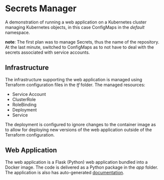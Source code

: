 # Secrets Manager

A demonstration of running a web application on a Kubernetes cluster managing Kubernetes objects, in this case ConfigMaps in the *default* namespace.

**note**: The first plan was to manage Secrets, thus the name of the repository.  At the last minute, switched to ConfigMaps as to not have to deal with the secrets associated with service accounts.

## Infrastructure

The infrastructure supporting the web application is managed using Terraform configuration files in the *tf* folder. The managed resources:

- Service Account
- ClusterRole
- RoleBinding
- Deployment
- Service

The deployment is configured to ignore changes to the container image as to allow for deploying new versions of the web application outside of the Terraform configuration.

## Web Application

The web application is a Flask (Python) web application bundled into a Docker image. The code is delivered as a Python package in the *app* folder. The application is also has auto-generated [documentation](https://larkintuckerllc.github.io/secrets-manager/).

